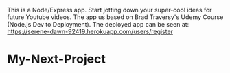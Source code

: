 This is a Node/Express app. Start jotting down your super-cool ideas for future Youtube videos. The app us based on Brad Traversy's Udemy Course 
(Node.js Dev to Deployment). The deployed app can be seen at: https://serene-dawn-92419.herokuapp.com/users/register
 
# My-Next-Project
